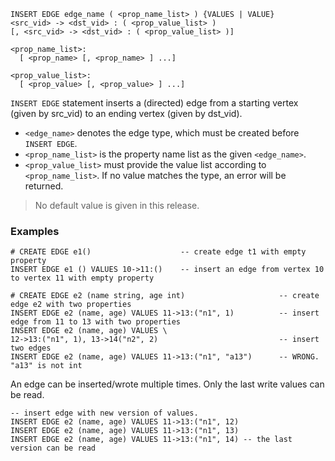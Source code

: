 ```
INSERT EDGE edge_name ( <prop_name_list> ) {VALUES | VALUE} 
<src_vid> -> <dst_vid> : ( <prop_value_list> )
[, <src_vid> -> <dst_vid> : ( <prop_value_list> )]

<prop_name_list>:
  [ <prop_name> [, <prop_name> ] ...]

<prop_value_list>:
  [ <prop_value> [, <prop_value> ] ...]
```

`INSERT EDGE` statement inserts a (directed) edge from a starting vertex (given by src_vid) to an ending vertex (given by dst_vid).

* `<edge_name>` denotes the edge type, which must be created before `INSERT EDGE`.
* `<prop_name_list>` is the property name list as the given `<edge_name>`.
* `<prop_value_list>` must provide the value list according to `<prop_name_list>`. If no value matches the type, an error will be returned.

>No default value is given in this release.

### Examples

```
# CREATE EDGE e1()                    -- create edge t1 with empty property
INSERT EDGE e1 () VALUES 10->11:()    -- insert an edge from vertex 10 to vertex 11 with empty property
```

```
# CREATE EDGE e2 (name string, age int)                     -- create edge e2 with two properties
INSERT EDGE e2 (name, age) VALUES 11->13:("n1", 1)          -- insert edge from 11 to 13 with two properties
INSERT EDGE e2 (name, age) VALUES \ 
12->13:("n1", 1), 13->14("n2", 2)                           -- insert two edges
INSERT EDGE e2 (name, age) VALUES 11->13:("n1", "a13")      -- WRONG. "a13" is not int
```


An edge can be inserted/wrote multiple times. Only the last write values can be read.

```
-- insert edge with new version of values. 
INSERT EDGE e2 (name, age) VALUES 11->13:("n1", 12) 
INSERT EDGE e2 (name, age) VALUES 11->13:("n1", 13) 
INSERT EDGE e2 (name, age) VALUES 11->13:("n1", 14) -- the last version can be read
```


